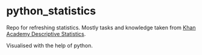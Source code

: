 # python_statistics

Repo for refreshing statistics.
Mostly tasks and knowledge taken from 
[Khan Academy Descriptive Statistics](https://www.khanacademy.org/math/engageny-alg-1/alg1-2).

Visualised with the help of python.